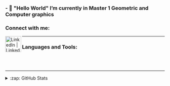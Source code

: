 ### - 🌱 "Hello World" I’m currently in Master 1 Geometric and Computer graphics

### Connect with me:

[<img align="left" alt="LinkedIn | LinkedIn" width="50px" src="https://cdn.jsdelivr.net/npm/simple-icons@v3/icons/linkedin.svg" />][linkedin]



---

### Languages and Tools:

<br />
<br />

---


<details>
  <summary>:zap: GitHub Stats</summary>

  <img align="left" alt="codeSTACKr's GitHub Stats" src="https://github-readme-stats.codestackr.vercel.app/api?username=MatthieuEdelmann&show_icons=true&hide_border=true" />

</details>


[linkedin]: https://www.linkedin.com/in/matthieu-edelmann-820261198?originalSubdomain=fr


